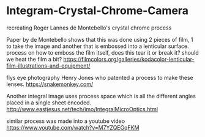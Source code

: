 # Integram-Crystal-Chrome-Camera
recreating Roger Lannes de Montebello's crystal chrome process


Paper by de Montebello shows that this was done using 2 pieces of film, 1 to take the image and another that is embossed into a lenticular surface. 
process on how to emboss the film itself, does this tear it or break it? should we heat the film a bit? 
https://filmcolors.org/galleries/kodacolor-lenticular-film-illustrations-and-equipment/

flys eye photography Henry Jones who patented a process to make these lenses. 
https://snakemonkey.com/

Another integral image uses process space which is all the different angles placed in a single sheet encoded. 
http://www.eastjesus.net/tech/imo/IntegralMicroOptics.html

similar process was made into a youtube video 
https://www.youtube.com/watch?v=M7YZQEGqFKM
